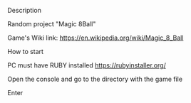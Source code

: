 Description

Random project "Magic 8Ball"

Game's Wiki link: https://en.wikipedia.org/wiki/Magic_8_Ball

How to start

PC must have RUBY installed https://rubyinstaller.org/

Open the console and go to the directory with the game file

Enter
